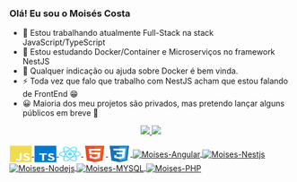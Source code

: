 ### Olá! Eu sou o Moisés Costa

- 🔭 Estou trabalhando atualmente Full-Stack na stack JavaScript/TypeScript
- 🌱 Estou estudando Docker/Container e Microserviços no framework NestJS
- 🤔 Qualquer indicação ou ajuda sobre Docker é bem vinda.
- ⚡ Toda vez que falo que trabalho com NestJS acham que estou falando de FrontEnd 😁
- 😀 Maioria dos meu projetos são privados, mas pretendo lançar alguns públicos em breve 🚀

<div align="center">
  <a href="https://github.com/Moises088">
  <img height="150em" src="https://github-readme-stats.vercel.app/api?username=Moises088&show_icons=true&theme=dark&include_all_commits=true&count_private=true"/>
  <img height="150em" src="https://github-readme-stats.vercel.app/api/top-langs/?username=Moises088&layout=compact&langs_count=7&theme=dark"/>
</div>
  
 <div style="display: inline_block"><br>
  <img align="center" alt="Moises-Js" height="30" width="40" src="https://raw.githubusercontent.com/devicons/devicon/master/icons/javascript/javascript-plain.svg">
  <img align="center" alt="Moises-Ts" height="30" width="40" src="https://raw.githubusercontent.com/devicons/devicon/master/icons/typescript/typescript-plain.svg">
  <img align="center" alt="Moises-React" height="30" width="40" src="https://raw.githubusercontent.com/devicons/devicon/master/icons/react/react-original.svg">
  <img align="center" alt="Moises-HTML" height="30" width="40" src="https://raw.githubusercontent.com/devicons/devicon/master/icons/html5/html5-original.svg">
  <img align="center" alt="Moises-CSS" height="30" width="40" src="https://raw.githubusercontent.com/devicons/devicon/master/icons/css3/css3-original.svg">
  <img align="center" alt="Moises-Angular" height="30" width="40" src="https://cdn.jsdelivr.net/gh/devicons/devicon/icons/angularjs/angularjs-original.svg">
  <img align="center" alt="Moises-Nestjs" height="30" width="40" src="https://cdn.jsdelivr.net/gh/devicons/devicon/icons/nestjs/nestjs-plain.svg">
  <img align="center" alt="Moises-Nodejs" height="30" width="40" src="https://cdn.jsdelivr.net/gh/devicons/devicon/icons/nodejs/nodejs-original.svg">
  <img align="center" alt="Moises-MYSQL" height="30" width="40" src="https://cdn.jsdelivr.net/gh/devicons/devicon/icons/mysql/mysql-original.svg">
  <img align="center" alt="Moises-PHP" height="30" width="40" src="https://cdn.jsdelivr.net/gh/devicons/devicon/icons/php/php-original.svg">
</div>

 ##
  
 

